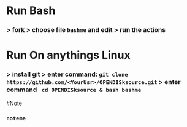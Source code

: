 # Run Bash
 ### > fork > choose file ```bashme``` and edit > run the actions
# Run On anythings Linux
### > install git > enter command: ```git clone https://github.com/<YourUsr>/OPENDISksource.git``` > enter command ``` cd OPENDISksource & bash bashme```




#Note
### ```noteme```
